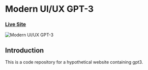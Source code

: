 # Modern UI/UX GPT-3
### [Live Site]()

![Modern UI/UX GPT-3](https://i.ibb.co/TR5LW9z/image.png)


## Introduction
This is a code repository for a hypothetical website containing gpt3. 
